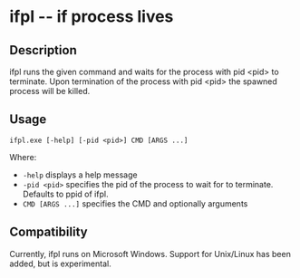 ifpl -- if process lives
========================

Description
-----------

ifpl runs the given command and waits for the process with pid \<pid> to terminate.
Upon termination of the process with pid \<pid> the spawned process will be killed.

Usage
-----

`ifpl.exe [-help] [-pid <pid>] CMD [ARGS ...]`

Where:

  - `-help` displays a help message
  - `-pid <pid>` specifies the pid of the process to wait for to terminate. Defaults to ppid of ifpl.
  - `CMD [ARGS ...]` specifies the CMD and optionally arguments

Compatibility
-------------

Currently, ifpl runs on Microsoft Windows.
Support for Unix/Linux has been added, but is experimental.
